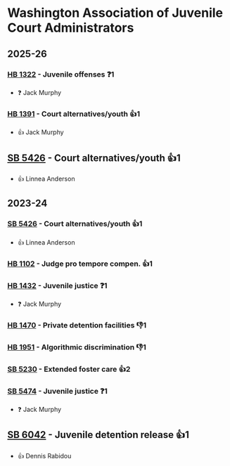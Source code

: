 # Washington Association of Juvenile Court Administrators
## 2025-26

### [HB 1322](/bill/2025-26/hb/1322/) - Juvenile offenses   ❓1
* ❓ Jack Murphy

### [HB 1391](/bill/2025-26/hb/1391/) - Court alternatives/youth 👍1  
* 👍 Jack Murphy

## [SB 5426](/bill/2025-26/sb/5426/) - Court alternatives/youth 👍1  
* 👍 Linnea Anderson

## 2023-24

### [SB 5426](/bill/2023-24/sb/5426/) - Court alternatives/youth 👍1  
* 👍 Linnea Anderson

### [HB 1102](/bill/2023-24/hb/1102/) - Judge pro tempore compen. 👍1  

### [HB 1432](/bill/2023-24/hb/1432/) - Juvenile justice   ❓1
* ❓ Jack Murphy

### [HB 1470](/bill/2023-24/hb/1470/) - Private detention facilities  👎1 

### [HB 1951](/bill/2023-24/hb/1951/) - Algorithmic discrimination  👎1 

### [SB 5230](/bill/2023-24/sb/5230/) - Extended foster care 👍2  

### [SB 5474](/bill/2023-24/sb/5474/) - Juvenile justice   ❓1
* ❓ Jack Murphy

## [SB 6042](/bill/2023-24/sb/6042/) - Juvenile detention release 👍1  
* 👍 Dennis Rabidou
